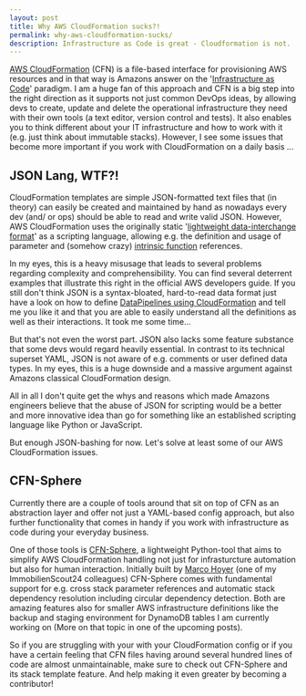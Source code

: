 ```yaml
---
layout: post
title: Why AWS CloudFormation sucks?!
permalink: why-aws-cloudformation-sucks/
description: Infrastructure as Code is great - Cloudformation is not.
---
```


[AWS CloudFormation](https://aws.amazon.com/cloudformation/) (CFN) is a file-based interface for provisioning AWS resources and in that way is Amazons answer on the '[Infrastructure as Code](http://www.thoughtworks.com/insights/blog/infrastructure-code-reason-smile)' paradigm. I am a huge fan of this approach and CFN is a big step into the right direction as it supports not just common DevOps ideas, by allowing devs to create, update and delete the operational infrastructure they need with their own tools (a text editor, version control and tests). It also enables you to think different about your IT infrastructure and how to work with it (e.g. just think about immutable stacks). However, I see some issues that become more important if you work with CloudFormation on a daily basis ...

## JSON Lang, WTF?!

CloudFormation templates are simple JSON-formatted text files that (in theory) can easily be created and maintained by hand as nowadays every dev (and/ or ops) should be able to read and write valid JSON. However, AWS CloudFormation uses the originally static '[lightweight data-interchange format](http://json.org/)' as a scripting language, allowing e.g. the definition and usage of parameter and (somehow crazy) [intrinsic function](https://docs.aws.amazon.com/AWSCloudFormation/latest/UserGuide/intrinsic-function-reference.html) references.

In my eyes, this is a heavy misusage that leads to several problems regarding complexity and comprehensibility. You can find several deterrent examples that illustrate this right in the official AWS developers guide. If you still don't think JSON is a syntax-bloated, hard-to-read data format just have a look on how to define [DataPipelines using CloudFormation](https://docs.aws.amazon.com/AWSCloudFormation/latest/UserGuide/aws-resource-datapipeline-pipeline.html#d0e32425) and tell me you like it and that you are able to easily understand all the definitions as well as their interactions. It took me some time...

But that's not even the worst part. JSON also lacks some feature substance that some devs would regard heavily essential. In contrast to its technical superset YAML, JSON is not aware of e.g. comments or user defined data types. In my eyes, this is a huge downside and a massive argument against Amazons classical CloudFormation design.

All in all I don't quite get the whys and reasons which made Amazons engineers believe that the abuse of JSON for scripting would be a better and more innovative idea than go for something like an established scripting language like Python or JavaScript.

But enough JSON-bashing for now. Let's solve at least some of our AWS CloudFormation issues.

## CFN-Sphere

Currently there are a couple of tools around that sit on top of CFN as an abstraction layer and offer not just a YAML-based config approach, but also further functionality that comes in handy if you work with infrastructure as code during your everyday business.

One of those tools is [CFN-Sphere](https://github.com/cfn-sphere/cfn-sphere), a lightweight Python-tool that aims to simplify AWS CloudFormation handling not just for infrasturcture automation but also for human interaction. Initially built by [Marco Hoyer](https://github.com/marco-hoyer) (one of my ImmobilienScout24 colleagues) CFN-Sphere comes with fundamental support for e.g. cross stack parameter references and automatic stack dependency resolution including circular dependency detection. Both are amazing features also for smaller AWS infrastructure definitions like the backup and staging environment for DynamoDB tables I am currently working on (More on that topic in one of the upcoming posts).

So if you are struggling with your with your CloudFormation config or if you have a certain feeling that CFN files having around several hundred lines of code are almost unmaintainable, make sure to check out CFN-Sphere and its stack template feature. And help making it even greater by becoming a contributor!
